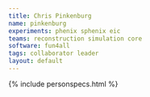```yaml
---
title: Chris Pinkenburg
name: pinkenburg
experiments: phenix sphenix eic
teams: reconstruction simulation core
software: fun4all
tags: collaborator leader
layout: default
---
```


{% include personspecs.html %}
